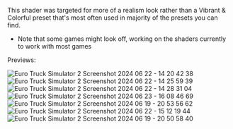 This shader was targeted for more of a realism look rather than a Vibrant & Colorful preset that's most often used in majority of the presets you can find.
- Note that some games might look off, working on the shaders currently to work with most games

Previews:

![Euro Truck Simulator 2 Screenshot 2024 06 22 - 14 20 42 38](https://github.com/memvry/Saturn-Shaders/assets/173534827/174321dd-10ad-4186-844a-4ad56bce39df)
![Euro Truck Simulator 2 Screenshot 2024 06 22 - 14 25 59 39](https://github.com/memvry/Saturn-Shaders/assets/173534827/f4d4f83d-cc10-4f88-84c5-26379f64eeb0)
![Euro Truck Simulator 2 Screenshot 2024 06 22 - 14 28 31 04](https://github.com/memvry/Saturn-Shaders/assets/173534827/517892e9-a5bd-4368-827b-e868c2622c3b)
![Euro Truck Simulator 2 Screenshot 2024 06 23 - 16 08 46 69](https://github.com/memvry/Saturn-Shaders/assets/173534827/5b1dea15-3f7f-4c16-90db-df8ebcc894dd)
![Euro Truck Simulator 2 Screenshot 2024 06 19 - 20 53 56 62](https://github.com/memvry/Saturn-Shaders/assets/173534827/875932d4-7a4d-4990-b304-d7526d7e9c5c)
![Euro Truck Simulator 2 Screenshot 2024 06 22 - 15 12 19 44](https://github.com/memvry/Saturn-Shaders/assets/173534827/fad1244a-8c7c-40f9-b478-761fee2108e9)
![Euro Truck Simulator 2 Screenshot 2024 06 19 - 20 50 58 40](https://github.com/memvry/Saturn-Shaders/assets/173534827/2abeb940-ff75-4c98-892f-c144869b3cb6)
